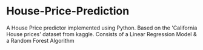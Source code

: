 # House-Price-Prediction
A House Price predictor implemented using Python. Based on the 'California House prices' dataset from kaggle. Consists of a Linear Regression Model &amp; a Random Forest Algorithm
